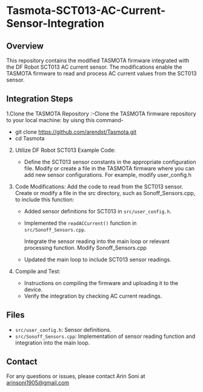 # Tasmota-SCT013-AC-Current-Sensor-Integration

## Overview

This repository contains the modified TASMOTA firmware integrated with the DF Robot SCT013 AC current sensor. The modifications enable the TASMOTA firmware to read and process AC current values from the SCT013 sensor.

## Integration Steps

1.Clone the TASMOTA Repository :-Clone the TASMOTA firmware repository to your local machine: by uisng this command-

- git clone https://github.com/arendst/Tasmota.git
- cd Tasmota



2. Utilize DF Robot SCT013 Example Code:
   - Define the SCT013 sensor constants in the appropriate configuration file. Modify or create a file in the TASMOTA firmware where you can add new sensor configurations. For example, modify 
     user_config.h

3. Code Modifications: Add the code to read from the SCT013 sensor. Create or modify a file in the src directory, such as Sonoff_Sensors.cpp, to include this function:
   
   - Added sensor definitions for SCT013 in `src/user_config.h`.
   - Implemented the `readACCurrent()` function in `src/Sonoff_Sensors.cpp`.
     
     Integrate the sensor reading into the main loop or relevant processing function. Modify Sonoff_Sensors.cpp 
     
   - Updated the main loop to include SCT013 sensor readings.
  
   

5. Compile and Test:
   - Instructions on compiling the firmware and uploading it to the device.
   - Verify the integration by checking AC current readings.

## Files

- `src/user_config.h`: Sensor definitions.
- `src/Sonoff_Sensors.cpp`: Implementation of sensor reading function and integration into the main loop.

## Contact

For any questions or issues, please contact Arin Soni at arinsoni1905@gmail.com
